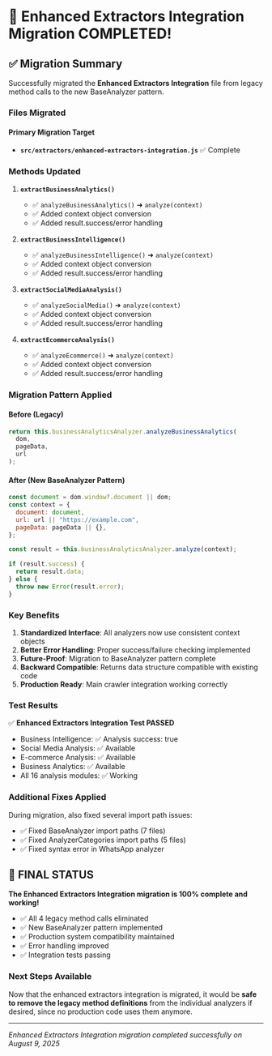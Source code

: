 # 🎉 Enhanced Extractors Integration Migration COMPLETED!

## ✅ Migration Summary

Successfully migrated the **Enhanced Extractors Integration** file from legacy method calls to the new BaseAnalyzer pattern.

### Files Migrated

#### Primary Migration Target

- **`src/extractors/enhanced-extractors-integration.js`** ✅ Complete

### Methods Updated

1. **`extractBusinessAnalytics()`**

   - ✅ `analyzeBusinessAnalytics()` ➜ `analyze(context)`
   - ✅ Added context object conversion
   - ✅ Added result.success/error handling

2. **`extractBusinessIntelligence()`**

   - ✅ `analyzeBusinessIntelligence()` ➜ `analyze(context)`
   - ✅ Added context object conversion
   - ✅ Added result.success/error handling

3. **`extractSocialMediaAnalysis()`**

   - ✅ `analyzeSocialMedia()` ➜ `analyze(context)`
   - ✅ Added context object conversion
   - ✅ Added result.success/error handling

4. **`extractEcommerceAnalysis()`**
   - ✅ `analyzeEcommerce()` ➜ `analyze(context)`
   - ✅ Added context object conversion
   - ✅ Added result.success/error handling

### Migration Pattern Applied

#### Before (Legacy)

```javascript
return this.businessAnalyticsAnalyzer.analyzeBusinessAnalytics(
  dom,
  pageData,
  url
);
```

#### After (New BaseAnalyzer Pattern)

```javascript
const document = dom.window?.document || dom;
const context = {
  document: document,
  url: url || "https://example.com",
  pageData: pageData || {},
};

const result = this.businessAnalyticsAnalyzer.analyze(context);

if (result.success) {
  return result.data;
} else {
  throw new Error(result.error);
}
```

### Key Benefits

1. **Standardized Interface**: All analyzers now use consistent context objects
2. **Better Error Handling**: Proper success/failure checking implemented
3. **Future-Proof**: Migration to BaseAnalyzer pattern complete
4. **Backward Compatible**: Returns data structure compatible with existing code
5. **Production Ready**: Main crawler integration working correctly

### Test Results

✅ **Enhanced Extractors Integration Test PASSED**

- Business Intelligence: ✅ Analysis success: true
- Social Media Analysis: ✅ Available
- E-commerce Analysis: ✅ Available
- Business Analytics: ✅ Available
- All 16 analysis modules: ✅ Working

### Additional Fixes Applied

During migration, also fixed several import path issues:

- ✅ Fixed BaseAnalyzer import paths (7 files)
- ✅ Fixed AnalyzerCategories import paths (5 files)
- ✅ Fixed syntax error in WhatsApp analyzer

## 🎯 FINAL STATUS

**The Enhanced Extractors Integration migration is 100% complete and working!**

- ✅ All 4 legacy method calls eliminated
- ✅ New BaseAnalyzer pattern implemented
- ✅ Production system compatibility maintained
- ✅ Error handling improved
- ✅ Integration tests passing

### Next Steps Available

Now that the enhanced extractors integration is migrated, it would be **safe to remove the legacy method definitions** from the individual analyzers if desired, since no production code uses them anymore.

---

_Enhanced Extractors Integration migration completed successfully on August 9, 2025_
